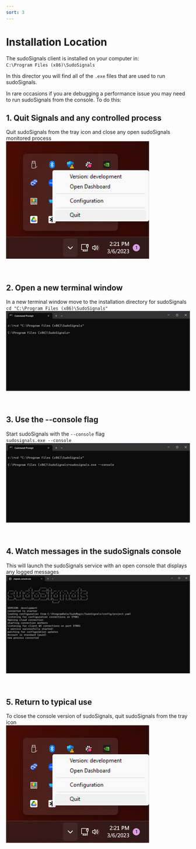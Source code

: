 ```yaml
---
sort: 3
---
```


# Installation Location

The sudoSignals client is installed on your computer in:  
`C:\Program Files (x86)\SudoSignals`  

In this director you will find all of the `.exe` files that are used to run sudoSignals.   

In rare occasions if you are debugging a performance issue you may need to run sudoSignals from the console. To do this:  

## 1. Quit Signals and any controlled process  
Quit sudoSignals from the tray icon and close any open sudoSignals monitored process  
![Quit sudoSignals](../assets/images/installation-location/quit_from_tray.png)  
<br>
<br>
## 2. Open a new terminal window
In a new terminal window move to the installation directory for sudoSignals  
`cd "C:\Program Files (x86)\SudoSignals"`  
![sudoSignals dir in terminal](../assets/images/installation-location/signals_dir_terminal.png)  
<br>
<br>
## 3. Use the --console flag
Start sudoSignals with the `--console` flag  
`sudosignals.exe --console`  
![sudoSignals with console flag](../assets/images/installation-location/signals_with_console_flag.png)  
<br>
<br>
## 4. Watch messages in the sudoSignals console
This will launch the sudoSignals service with an open console that displays any logged messages  
![sudoSignals console](../assets/images/installation-location/sudoSignals_console.png)  
<br>
<br>
## 5. Return to typical use
To close the console version of sudoSignals, quit sudoSignals from the tray icon  
![Quit sudoSignals](../assets/images/installation-location/quit_from_tray.png)